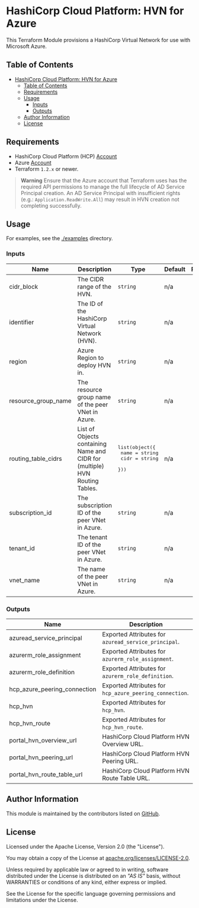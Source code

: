 # HashiCorp Cloud Platform: HVN for Azure

This Terraform Module provisions a HashiCorp Virtual Network for use with Microsoft Azure.

## Table of Contents

<!-- TOC -->
* [HashiCorp Cloud Platform: HVN for Azure](#hashicorp-cloud-platform--hvn-for-azure)
  * [Table of Contents](#table-of-contents)
  * [Requirements](#requirements)
  * [Usage](#usage)
    * [Inputs](#inputs)
    * [Outputs](#outputs)
  * [Author Information](#author-information)
  * [License](#license)
<!-- TOC -->

## Requirements

* HashiCorp Cloud Platform (HCP) [Account](https://portal.cloud.hashicorp.com/sign-in)
* Azure [Account](https://azure.microsoft.com/)
* Terraform `1.2.x` or newer.

> **Warning**
> Ensure that the Azure account that Terraform uses has the required API permissions to manage the full lifecycle of AD Service Principal creation.
> An AD Service Principal with insufficient rights (e.g.: `Application.ReadWrite.All`) may result in HVN creation not completing successfully.

## Usage

For examples, see the [./examples](https://github.com/ksatirli/terraform-hcp-hvn-azure/tree/main/examples/) directory.

<!-- BEGIN_TF_DOCS -->
### Inputs

| Name | Description | Type | Default | Required |
|------|-------------|------|---------|:--------:|
| cidr_block | The CIDR range of the HVN. | `string` | n/a | yes |
| identifier | The ID of the HashiCorp Virtual Network (HVN). | `string` | n/a | yes |
| region | Azure Region to deploy HVN in. | `string` | n/a | yes |
| resource_group_name | The resource group name of the peer VNet in Azure. | `string` | n/a | yes |
| routing_table_cidrs | List of Objects containing Name and CIDR for (multiple) HVN Routing Tables. | <pre>list(object({<br>    name = string<br>    cidr = string<br>  }))</pre> | n/a | yes |
| subscription_id | The subscription ID of the peer VNet in Azure. | `string` | n/a | yes |
| tenant_id | The tenant ID of the peer VNet in Azure. | `string` | n/a | yes |
| vnet_name | The name of the peer VNet in Azure. | `string` | n/a | yes |

### Outputs

| Name | Description |
|------|-------------|
| azuread_service_principal | Exported Attributes for `azuread_service_principal`. |
| azurerm_role_assignment | Exported Attributes for `azurerm_role_assignment`. |
| azurerm_role_definition | Exported Attributes for `azurerm_role_definition`. |
| hcp_azure_peering_connection | Exported Attributes for `hcp_azure_peering_connection`. |
| hcp_hvn | Exported Attributes for `hcp_hvn`. |
| hcp_hvn_route | Exported Attributes for `hcp_hvn_route`. |
| portal_hvn_overview_url | HashiCorp Cloud Platform HVN Overview URL. |
| portal_hvn_peering_url | HashiCorp Cloud Platform HVN Peering URL. |
| portal_hvn_route_table_url | HashiCorp Cloud Platform HVN Route Table URL. |
<!-- END_TF_DOCS -->

## Author Information

This module is maintained by the contributors listed on [GitHub](https://github.com/ksatirli/terraform-hcp-hvn-azure/graphs/contributors).

## License

Licensed under the Apache License, Version 2.0 (the "License").

You may obtain a copy of the License at [apache.org/licenses/LICENSE-2.0](http://www.apache.org/licenses/LICENSE-2.0).

Unless required by applicable law or agreed to in writing, software distributed under the License is distributed on an _"AS IS"_ basis, without WARRANTIES or conditions of any kind, either express or implied.

See the License for the specific language governing permissions and limitations under the License.
